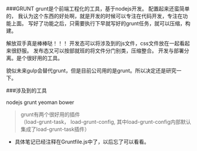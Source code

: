 ###GRUNT
grunt是个前端工程化的工具，基于nodejs开发。
配置起来还蛮简单的，
我认为这个东西的好处啊，就是开发的时候可以专注在代码开发，专注在功能上面。
写好了功能之后，只需要执行下早就写好的grunt任务，就可以压缩，构建。

解放双手真是棒棒哒！！！
开发态可以将涉及到的js文件，css文件放在一起看起来很舒服。
发布态又可以按部就班的将文件分门别类，压缩整合。
开发与部署分离。是个很好用的工具。

貌似未来gulp会替代grunt，但是目前公司用的是grunt。所以决定还是研究一下。

###涉及到的工具

nodejs grunt yeoman bower

>grunt有两个很好用的插件  
（load-grunt-task， load-grunt-config, 其中load-grunt-config内部默认集成了load-grunt-task插件）

* 具体笔记已经注释在Gruntfile.js中了，以后忘了可以看看。
